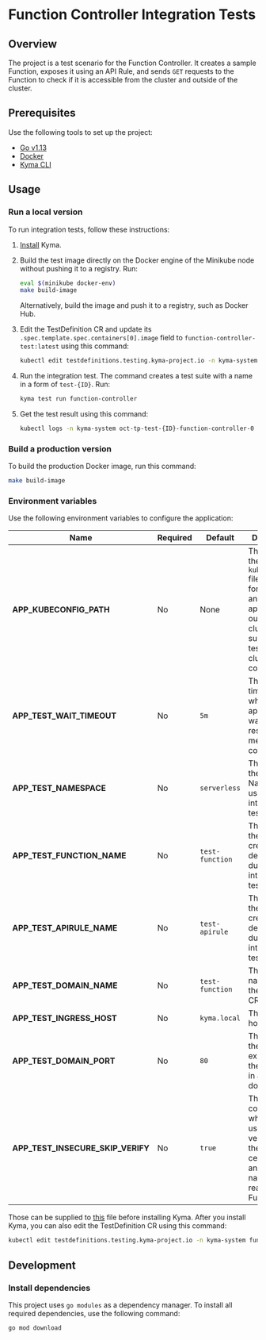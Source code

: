 # Function Controller Integration Tests

## Overview

The project is a test scenario for the Function Controller. It creates a sample Function, exposes it using an API Rule, and sends `GET` requests to the Function to check if it is accessible from the cluster and outside of the cluster.

## Prerequisites

Use the following tools to set up the project:

- [Go v1.13](https://golang.org)
- [Docker](https://www.docker.com/)
- [Kyma CLI](https://github.com/kyma-project/cli)

## Usage

### Run a local version

To run integration tests, follow these instructions:

1. [Install](https://kyma-project.io/docs/master/root/kyma/#installation-install-kyma-locally) Kyma.
2. Build the test image directly on the Docker engine of the Minikube node without pushing it to a registry. Run:

   ```bash
   eval $(minikube docker-env)
   make build-image
   ```

   Alternatively, build the image and push it to a registry, such as Docker Hub.

3. Edit the TestDefinition CR and update its `.spec.template.spec.containers[0].image` field to `function-controller-test:latest` using this command:

   ```bash
   kubectl edit testdefinitions.testing.kyma-project.io -n kyma-system function-controller
   ```

4. Run the integration test. The command creates a test suite with a name in a form of `test-{ID}`. Run:

   ```bash
   kyma test run function-controller
   ```

5. Get the test result using this command:

   ```bash
   kubectl logs -n kyma-system oct-tp-test-{ID}-function-controller-0 tests
   ```

### Build a production version

To build the production Docker image, run this command:

```bash
make build-image
```

### Environment variables

Use the following environment variables to configure the application:

| Name                                    | Required | Default                    | Description                                                                                                                                           |
| --------------------------------------- | -------- | -------------------------- | ----------------------------------------------------------------------------------------------------------------------------------------------------- |
| **APP_KUBECONFIG_PATH**                 | No       | None                       | The path to the `kubeconfig` file needed for running an application outside of the cluster. If not supplied, the tests use the cluster configuration. |
| **APP_TEST_WAIT_TIMEOUT**               | No       | `5m`                       | The period of time for which the application waits for the resources to meet defined conditions                                                       |
| **APP_TEST_NAMESPACE**                  | No       | `serverless`               | The name of the Namespace used during integration tests                                                                                               |
| **APP_TEST_FUNCTION_NAME**              | No       | `test-function`            | The name of the Function created and deleted during integration tests                                                                                 |
| **APP_TEST_APIRULE_NAME**               | No       | `test-apirule`             | The name of the API Rule created and deleted during integration tests                                                                                 |
| **APP_TEST_DOMAIN_NAME**                | No       | `test-function`            | The domain name used in the APIRule CR                                                                                                                |
| **APP_TEST_INGRESS_HOST**               | No       | `kyma.local`               | The Ingress host address                                                                                                                              |
| **APP_TEST_DOMAIN_PORT**                | No       | `80`                       | The port of the Service exposed by the API Rule in a given domain                                                                                     |
| **APP_TEST_INSECURE_SKIP_VERIFY**       | No       | `true`                     | The flag that controls whether tests use verification of the server's certificate and the host name to reach the Function                                       |

Those can be supplied to [this](../../resources/serverless/templates/tests/test.yaml) file before installing Kyma. After you install Kyma, you can also edit the TestDefinition CR using this command:

```bash
kubectl edit testdefinitions.testing.kyma-project.io -n kyma-system function-controller
```

## Development

### Install dependencies

This project uses `go modules` as a dependency manager. To install all required dependencies, use the following command:

```bash
go mod download
```
